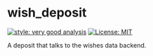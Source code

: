 # wish_deposit

[![style: very good analysis][very_good_analysis_badge]][very_good_analysis_link]
[![License: MIT][license_badge]][license_link]

A deposit that talks to the wishes data backend.

[license_badge]: https://img.shields.io/badge/license-MIT-blue.svg
[license_link]: https://opensource.org/licenses/MIT
[very_good_analysis_badge]: https://img.shields.io/badge/style-very_good_analysis-B22C89.svg
[very_good_analysis_link]: https://pub.dev/packages/very_good_analysis